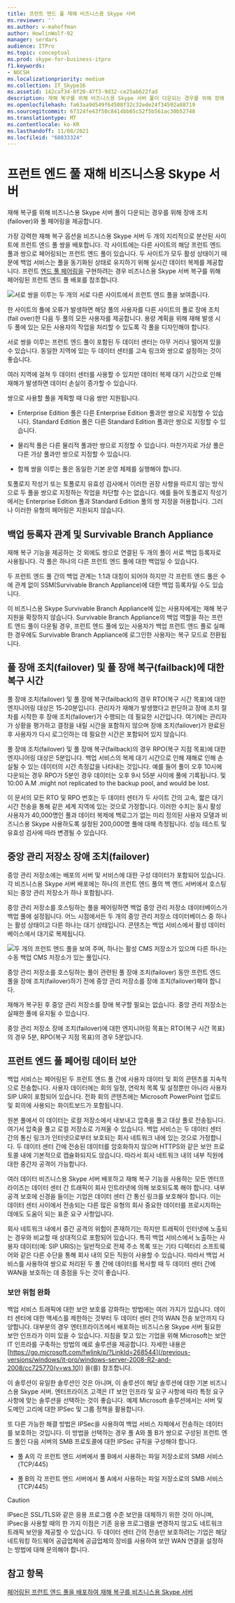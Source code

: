 ```yaml
---
title: 프런트 엔드 풀 재해 비즈니스용 Skype 서버
ms.reviewer: ''
ms.author: v-mahoffman
author: HowlinWolf-92
manager: serdars
audience: ITPro
ms.topic: conceptual
ms.prod: skype-for-business-itpro
f1.keywords:
- NOCSH
ms.localizationpriority: medium
ms.collection: IT_Skype16
ms.assetid: 142caf34-0f20-47f3-9d32-ce25ab622fad
description: 재해 복구를 위해 비즈니스용 Skype 서버 풀이 다운되는 경우를 위해 장애 조치(failover)와 풀 페어링을 제공합니다.
ms.openlocfilehash: fa63aa9d549f64508f32c32ede24f34592a88719
ms.sourcegitcommit: 67324fe43f50c8414bb65c52f5b561ac30b52748
ms.translationtype: MT
ms.contentlocale: ko-KR
ms.lasthandoff: 11/08/2021
ms.locfileid: "60833324"
---
```

# <a name="front-end-pool-disaster-recovery-in-skype-for-business-server"></a>프런트 엔드 풀 재해 비즈니스용 Skype 서버
 
재해 복구를 위해 비즈니스용 Skype 서버 풀이 다운되는 경우를 위해 장애 조치(failover)와 풀 페어링을 제공합니다.
  
가장 강력한 재해 복구 옵션을 비즈니스용 Skype 서버 두 개의 지리적으로 분산된 사이트에 프런트 엔드 풀 쌍을 배포합니다. 각 사이트에는 다른 사이트의 해당 프런트 엔드 풀과 쌍으로 페어링되는 프런트 엔드 풀이 있습니다. 두 사이트가 모두 활성 상태이기 때문에 백업 서비스는 풀을 동기화된 상태로 유지하기 위해 실시간 데이터 복제를 제공합니다. 프런트 [엔드 풀 페어링을](../../deploy/deploy-high-availability-and-disaster-recovery/front-end-pools-for-disaster-recovery.md) 구현하려는 경우 비즈니스용 Skype 서버 복구를 위해 페어링된 프런트 엔드 풀 배포를 참조합니다.
  
![서로 쌍을 이루는 두 개의 서로 다른 사이트에서 프런트 엔드 풀을 보여줍니다.](../../media/f74533c0-a10e-4f18-85a8-b9a008497573.jpg)
  
한 사이트의 풀에 오류가 발생하면 해당 풀의 사용자를 다른 사이트의 풀로 장애 조치(fail over)한 다음 두 풀의 모든 사용자를 제공합니다. 용량 계획을 위해 재해 발생 시 두 풀에 있는 모든 사용자의 작업을 처리할 수 있도록 각 풀을 디자인해야 합니다.
  
서로 쌍을 이루는 프런트 엔드 풀이 포함된 두 데이터 센터는 아무 거리나 떨어져 있을 수 있습니다. 동일한 지역에 있는 두 데이터 센터를 고속 링크와 쌍으로 설정하는 것이 좋습니다. 
  
여러 지역에 걸쳐 두 데이터 센터를 사용할 수 있지만 데이터 복제 대기 시간으로 인해 재해가 발생하면 데이터 손실이 증가할 수 있습니다.
  
쌍으로 사용할 풀을 계획할 때 다음 쌍만 지원됩니다.
  
- Enterprise Edition 풀은 다른 Enterprise Edition 풀과만 쌍으로 지정할 수 있습니다. Standard Edition 풀은 다른 Standard Edition 풀과만 쌍으로 지정할 수 있습니다.
    
- 물리적 풀은 다른 물리적 풀과만 쌍으로 지정할 수 있습니다. 마찬가지로 가상 풀은 다른 가상 풀과만 쌍으로 지정할 수 있습니다.
    
- 함께 쌍을 이루는 풀은 동일한 기본 운영 체제를 실행해야 합니다.
    
토폴로지 작성기 또는 토폴로지 유효성 검사에서 이러한 권장 사항을 따르지 않는 방식으로 두 풀을 쌍으로 지정하는 작업을 차단할 수는 없습니다. 예를 들어 토폴로지 작성기에서는 Enterprise Edition 풀과 Standard Edition 풀의 쌍 지정을 허용합니다. 그러나 이러한 유형의 페어링은 지원되지 않습니다.
  
## <a name="backup-registrar-relationships-and-survivable-branch-appliances"></a>백업 등록자 관계 및 Survivable Branch Appliance

재해 복구 기능을 제공하는 것 외에도 쌍으로 연결된 두 개의 풀이 서로 백업 등록자로 사용됩니다. 각 풀은 하나의 다른 프런트 엔드 풀에 대한 백업일 수 있습니다.
  
두 프런트 엔드 풀 간의 백업 관계는 1:1과 대칭이 되어야 하지만 각 프런트 엔드 풀은 수에 관계 없이 SSM(Survivable Branch Appliance)에 대한 백업 등록자일 수도 있습니다.
  
이 비즈니스용 Skype Survivable Branch Appliance에 있는 사용자에게는 재해 복구 지원을 확장하지 않습니다. Survivable Branch Appliance의 백업 역할을 하는 프런트 엔드 풀이 다운될 경우, 프런트 엔드 풀에 있는 사용자가 백업 프런트 엔드 풀로 실패한 경우에도 Survivable Branch Appliance에 로그인한 사용자는 복구 모드로 전환됩니다.
  
## <a name="recovery-time-for-pool-failover-and-pool-failback"></a>풀 장애 조치(failover) 및 풀 장애 복구(failback)에 대한 복구 시간

풀 장애 조치(failover) 및 풀 장애 복구(failback)의 경우 RTO(복구 시간 목표)에 대한 엔지니어링 대상은 15-20분입니다. 관리자가 재해가 발생했다고 판단하고 장애 조치 절차를 시작한 후 장애 조치(failover)가 수행되는 데 필요한 시간입니다. 여기에는 관리자가 상황을 평가하고 결정을 내릴 시간을 포함하지 않으며 장애 조치(failover)가 완료된 후 사용자가 다시 로그인하는 데 필요한 시간은 포함되어 있지 않습니다.
  
풀 장애 조치(failover) 및 풀 장애 복구(failback)의 경우 RPO(복구 지점 목표)에 대한 엔지니어링 대상은 5분입니다. 백업 서비스의 복제 대기 시간으로 인해 재해로 인해 손실될 수 있는 데이터의 시간 측정값을 나타내는 것입니다. 예를 들어 풀이 오후 10시에 다운되는 경우 RPO가 5분인 경우 데이터는 오후 9시 55분 사이에 풀에 기록됩니다. 및 10:00 A.M .might not replicated to the backup pool, and would be lost.
  
이 문서의 모든 RTO 및 RPO 번호는 두 데이터 센터가 두 사이트 간의 고속, 짧은 대기 시간 전송을 통해 같은 세계 지역에 있는 것으로 가정합니다. 이러한 수치는 동시 활성 사용자가 40,000명인 풀과 데이터 복제에 백로그가 없는 미리 정의된 사용자 모델과 비즈니스용 Skype 사용하도록 설정된 200,000명 풀에 대해 측정됩니다. 성능 테스트 및 유효성 검사에 따라 변경될 수 있습니다.
  
## <a name="central-management-store-failover"></a>중앙 관리 저장소 장애 조치(failover)

중앙 관리 저장소에는 배포의 서버 및 서비스에 대한 구성 데이터가 포함되어 있습니다. 각 비즈니스용 Skype 서버 배포에는 하나의 프런트 엔드 풀의 백 엔드 서버에서 호스팅되는 중앙 관리 저장소가 하나 포함됩니다.
  
중앙 관리 저장소를 호스팅하는 풀을 페어링하면 백업 중앙 관리 저장소 데이터베이스가 백업 풀에 설정됩니다. 어느 시점에서든 두 개의 중앙 관리 저장소 데이터베이스 중 하나는 활성 상태이고 다른 하나는 대기 상태입니다. 콘텐츠는 백업 서비스에서 활성 데이터베이스에서 대기로 복제됩니다.
  
![두 개의 프런트 엔드 풀을 보여 주며, 하나는 활성 CMS 저장소가 있으며 다른 하나는 수동 백업 CMS 저장소가 있는 풀입니다.](../../media/aa479398-eb56-4854-8d50-1eff39c58a56.jpg)
  
중앙 관리 저장소를 호스팅하는 풀이 관련된 풀 장애 조치(failover) 동안 프런트 엔드 풀을 장애 조치(failover)하기 전에 중앙 관리 저장소를 장애 조치(failover)해야 합니다.
  
재해가 복구된 후 중앙 관리 저장소를 장애 복구할 필요는 없습니다. 중앙 관리 저장소는 실패한 풀에 유지될 수 있습니다.
  
중앙 관리 저장소 장애 조치(failover)에 대한 엔지니어링 목표는 RTO(복구 시간 목표)의 경우 5분, RPO(복구 지점 목표)의 경우 5분입니다.
  
## <a name="front-end-pool-pairing-data-security"></a>프런트 엔드 풀 페어링 데이터 보안

백업 서비스는 페어링된 두 프런트 엔드 풀 간에 사용자 데이터 및 회의 콘텐츠를 지속적으로 전송합니다. 사용자 데이터에는 회의 일정, 연락처 목록 및 설정뿐만 아니라 사용자 SIP UR이 포함되어 있습니다. 전화 회의 콘텐츠에는 Microsoft PowerPoint 업로드 및 회의에 사용되는 화이트보드가 포함됩니다.
  
원본 풀에서 이 데이터는 로컬 저장소에서 내보내고 압축을 풀고 대상 풀로 전송됩니다. 여기서 압축을 풀고 로컬 저장소로 가져올 수 있습니다. 백업 서비스는 두 데이터 센터 간의 통신 링크가 인터넷으로부터 보호되는 회사 네트워크 내에 있는 것으로 가정합니다. 두 데이터 센터 간에 전송된 데이터를 암호화하지 않으며 HTTPS와 같은 보안 프로토콜 내에 기본적으로 캡슐화되지도 않습니다. 따라서 회사 네트워크 내의 내부 직원에 대한 중간자 공격이 가능합니다.
  
여러 데이터 비즈니스용 Skype 서버 배포하고 재해 복구 기능을 사용하는 모든 엔터프라이즈는 데이터 센터 간 트래픽이 회사 인트라넷에 의해 보호되도록 해야 합니다. 내부 공격 보호에 신경을 들이는 기업은 데이터 센터 간 통신 링크를 보호해야 합니다. 이는 데이터 센터 사이에서 전송되는 다른 많은 유형의 회사 중요한 데이터를 프로시치하는 데에도 도움이 되는 표준 요구 사항입니다.
  
회사 네트워크 내에서 중간 공격의 위험이 존재하기는 하지만 트래픽이 인터넷에 노출되는 경우와 비교할 때 상대적으로 포함되어 있습니다. 특히 백업 서비스에서 노출하는 사용자 데이터(예: SIP URIS)는 일반적으로 전체 주소 목록 또는 기타 디렉터리 소프트웨어와 같은 다른 수단을 통해 회사 내의 모든 직원이 사용할 수 있습니다. 따라서 백업 서비스를 사용하여 쌍으로 처리된 두 풀 간에 데이터를 복사할 때 두 데이터 센터 간에 WAN을 보호하는 데 중점을 두는 것이 좋습니다.
  
### <a name="mitigating-security-risks"></a>보안 위험 완화

백업 서비스 트래픽에 대한 보안 보호를 강화하는 방법에는 여러 가지가 있습니다. 데이터 센터에 대한 액세스를 제한하는 것부터 두 데이터 센터 간의 WAN 전송 보안까지 다양합니다. 대부분의 경우 엔터프라이즈에서 배포하는 비즈니스용 Skype 서버 필요한 보안 인프라가 이미 있을 수 있습니다. 지침을 찾고 있는 기업을 위해 Microsoft는 보안 IT 인프라를 구축하는 방법의 예로 솔루션을 제공합니다. 자세한 내용은 [https://go.microsoft.com/fwlink/p/?LinkId=268544](/previous-versions/windows/it-pro/windows-server-2008-R2-and-2008/cc725770(v=ws.10)) 을(를) 참조합니다. 
  
이 솔루션이 유일한 솔루션인 것은 아니며, 이 솔루션이 해당 솔루션에 대한 기본 비즈니스용 Skype 서버. 엔터프라이즈 고객은 IT 보안 인프라 및 요구 사항에 따라 특정 요구 사항에 맞는 솔루션을 선택하는 것이 좋습니다. 예제 Microsoft 솔루션에서는 서버 및 도메인 고리에 대한 IPSec 및 그룹 정책을 활용합니다.
  
또 다른 가능한 해결 방법은 IPSec을 사용하여 백업 서비스 자체에서 전송하는 데이터를 보호하는 것입니다. 이 방법을 선택하는 경우 풀 A와 풀 B가 쌍으로 구성된 프런트 엔드 풀인 다음 서버의 SMB 프로토콜에 대한 IPSec 규칙을 구성해야 합니다.
  
- 풀 A의 각 프런트 엔드 서버에서 풀 B에서 사용하는 파일 저장소로의 SMB 서비스(TCP/445)
    
- 풀 B의 각 프런트 엔드 서버에서 풀 A에서 사용하는 파일 저장소로의 SMB 서비스(TCP/445)
    
> [!CAUTION]
>  IPsec은 SSL/TLS와 같은 응용 프로그램 수준 보안을 대체하기 위한 것이 아니며, IPsec을 사용할 때의 한 가지 이점은 기존 응용 프로그램을 변경하지 않고도 네트워크 트래픽 보안을 제공할 수 있습니다. 두 데이터 센터 간의 전송만 보호하려는 기업은 해당 네트워킹 하드웨어 공급업체에 공급업체의 장비를 사용하여 보안 WAN 연결을 설정하는 방법에 대해 문의해야 합니다.
  
## <a name="see-also"></a>참고 항목

[페어링된 프런트 엔드 풀을 배포하여 재해 복구를 비즈니스용 Skype 서버](../../deploy/deploy-high-availability-and-disaster-recovery/front-end-pools-for-disaster-recovery.md)